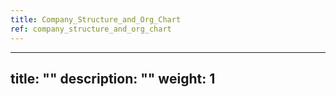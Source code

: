```yaml
---
title: Company_Structure_and_Org_Chart
ref: company_structure_and_org_chart
---
```

---
title: ""
description: ""
weight: 1
---